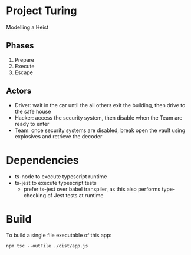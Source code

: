 # Project Turing

Modelling a Heist

## Phases

1. Prepare
2. Execute
3. Escape

## Actors

- Driver: wait in the car until the all others exit the building, then drive to
  the safe house
- Hacker: access the security system, then disable when the Team are ready to
  enter
- Team: once security systems are disabled, break open the vault using
  explosives and retrieve the decoder

# Dependencies

- ts-node to execute typescript runtime
- ts-jest to execute typescript tests
  - prefer ts-jest over babel transpiler, as this also performs type-checking of
    Jest tests at runtime

# Build

To build a single file executable of this app:

```
npm tsc --outFile ./dist/app.js
```
